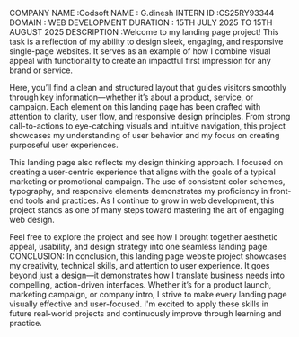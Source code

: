 COMPANY NAME :Codsoft
NAME : G.dinesh
INTERN ID :CS25RY93344
DOMAIN :  WEB DEVELOPMENT DURATION :  15TH JULY 2025 TO  15TH AUGUST 2025 DESCRIPTION :Welcome to my landing page project! This task is a reflection of my ability to design sleek, engaging, and responsive single-page websites. It serves as an example of how I combine visual appeal with functionality to create an impactful first impression for any brand or service.

Here, you’ll find a clean and structured layout that guides visitors smoothly through key information—whether it’s about a product, service, or campaign. Each element on this landing page has been crafted with attention to clarity, user flow, and responsive design principles. From strong call-to-actions to eye-catching visuals and intuitive navigation, this project showcases my understanding of user behavior and my focus on creating purposeful user experiences.

This landing page also reflects my design thinking approach. I focused on creating a user-centric experience that aligns with the goals of a typical marketing or promotional campaign. The use of consistent color schemes, typography, and responsive elements demonstrates my proficiency in front-end tools and practices. As I continue to grow in web development, this project stands as one of many steps toward mastering the art of engaging web design.

Feel free to explore the project and see how I brought together aesthetic appeal, usability, and design strategy into one seamless landing page.
CONCLUSION:
In conclusion, this landing page website project showcases my creativity, technical skills, and attention to user experience. It goes beyond just a design—it demonstrates how I translate business needs into compelling, action-driven interfaces. Whether it’s for a product launch, marketing campaign, or company intro, I strive to make every landing page visually effective and user-focused. I'm excited to apply these skills in future real-world projects and continuously improve through learning and practice.
